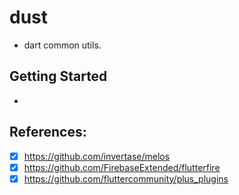 # dust

- dart common utils.


## Getting Started

-

## References:


- [x] https://github.com/invertase/melos
- [x] https://github.com/FirebaseExtended/flutterfire
- [x] https://github.com/fluttercommunity/plus_plugins
